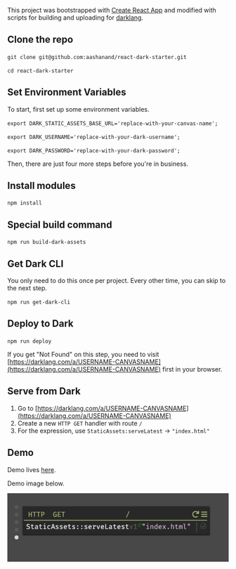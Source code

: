 This project was bootstrapped with [Create React App](https://github.com/facebook/create-react-app) and modified with scripts for building and uploading for [darklang](https://darklang.com).

## Clone the repo
`git clone git@github.com:aashanand/react-dark-starter.git`

`cd react-dark-starter`

## Set Environment Variables

To start, first set up some environment variables.

`export DARK_STATIC_ASSETS_BASE_URL='replace-with-your-canvas-name';`

`export DARK_USERNAME='replace-with-your-dark-username';`

`export DARK_PASSWORD='replace-with-your-dark-password';`

Then, there are just four more steps before you're in business.

## Install modules

`npm install`

## Special build command

`npm run build-dark-assets`

## Get Dark CLI
You only need to do this once per project. Every other time, you can skip to the next step.

`npm run get-dark-cli`

## Deploy to Dark

`npm run deploy`

If you get "Not Found" on this step, you need to visit [https://darklang.com/a/USERNAME-CANVASNAME](https://darklang.com/a/USERNAME-CANVASNAME) first in your browser.

## Serve from Dark

1. Go to [https://darklang.com/a/USERNAME-CANVASNAME](https://darklang.com/a/USERNAME-CANVASNAME)
2. Create a new `HTTP GET` handler with route `/`
3. For the expression, use `StaticAssets:serveLatest` -> `"index.html"`

## Demo
Demo lives [here](https://aash-react-dark-starter.builtwithdark.com/).

Demo image below.

![demo image](public/backend-handler.png)